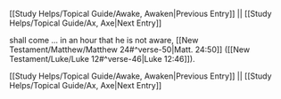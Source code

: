 [[Study Helps/Topical Guide/Awake, Awaken|Previous Entry]]  ||  [[Study Helps/Topical Guide/Ax, Axe|Next Entry]]

 shall come ... in an hour that he is not aware, [[New Testament/Matthew/Matthew 24#^verse-50|Matt. 24:50]] ([[New Testament/Luke/Luke 12#^verse-46|Luke 12:46]]).

[[Study Helps/Topical Guide/Awake, Awaken|Previous Entry]]  ||  [[Study Helps/Topical Guide/Ax, Axe|Next Entry]]